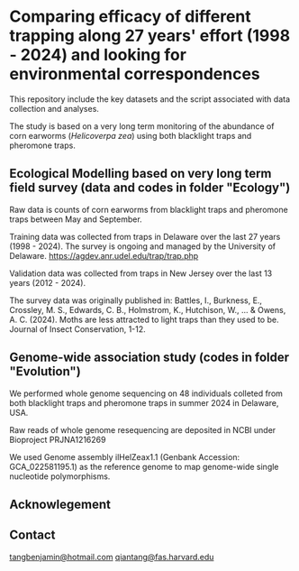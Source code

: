 # Comparing efficacy of different trapping along 27 years' effort (1998 - 2024) and looking for environmental correspondences

This repository include the key datasets and the script associated with data collection and analyses.

The study is based on a very long term monitoring of the abundance of corn earworms (_Helicoverpa zea_) using both blacklight traps and pheromone traps.



## Ecological Modelling based on very long term field survey (data and codes in folder "Ecology")

Raw data is counts of corn earworms from blacklight traps and pheromone traps between May and September.


Training data was collected from traps in Delaware over the last 27 years (1998 - 2024). The survey is ongoing and managed by the University of Delaware.
https://agdev.anr.udel.edu/trap/trap.php


Validation data was collected from traps in New Jersey over the last 13 years (2012 - 2024).


The survey data was originally published in:
Battles, I., Burkness, E., Crossley, M. S., Edwards, C. B., Holmstrom, K., Hutchison, W., ... & Owens, A. C. (2024). Moths are less attracted to light traps than they used to be. Journal of Insect Conservation, 1-12.



## Genome-wide association study (codes in folder "Evolution")

We performed whole genome sequencing on 48 individuals colleted from both blacklight traps and pheromone traps in summer 2024 in Delaware, USA.


Raw reads of whole genome resequencing are deposited in NCBI under Bioproject PRJNA1216269


We used Genome assembly ilHelZeax1.1 (Genbank Accession: GCA_022581195.1) as the reference genome to map genome-wide single nucleotide polymorphisms. 



## Acknowlegement 



## Contact
tangbenjamin@hotmail.com
qiantang@fas.harvard.edu
